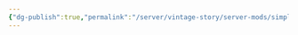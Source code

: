 ```yaml
---
{"dg-publish":true,"permalink":"/server/vintage-story/server-mods/simple-footsteps-redux/","tags":["vs-up-to-date"]}
---
```


